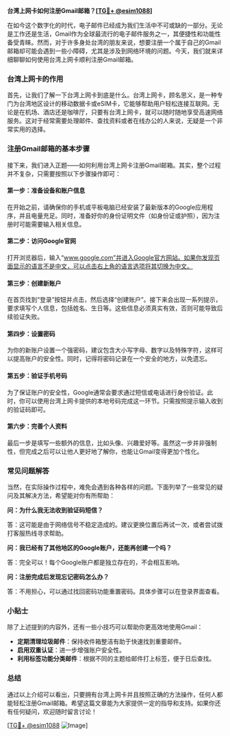 **台湾上网卡如何注册Gmail邮箱？[[TG💪+ @esim1088](https://t.me/s/esim1088)]**

在如今这个数字化的时代，电子邮件已经成为我们生活中不可或缺的一部分。无论是工作还是生活，Gmail作为全球最流行的电子邮件服务之一，其便捷性和功能性备受青睐。然而，对于许多身处台湾的朋友来说，想要注册一个属于自己的Gmail邮箱却可能会遇到一些小障碍，尤其是涉及到网络环境的问题。今天，我们就来详细聊聊如何使用台湾上网卡顺利注册Gmail邮箱。

### 台湾上网卡的作用

首先，让我们了解一下台湾上网卡到底是什么。台湾上网卡，顾名思义，是一种专门为台湾地区设计的移动数据卡或eSIM卡，它能够帮助用户轻松连接互联网。无论是在机场、酒店还是咖啡厅，只要有台湾上网卡，就可以随时随地享受高速网络服务。这对于经常需要处理邮件、查找资料或者在线办公的人来说，无疑是一个非常实用的选择。

### 注册Gmail邮箱的基本步骤

接下来，我们进入正题——如何利用台湾上网卡注册Gmail邮箱。其实，整个过程并不复杂，只需要按照以下步骤操作即可：

#### 第一步：准备设备和账户信息

在开始之前，请确保你的手机或平板电脑已经安装了最新版本的Google应用程序，并且电量充足。同时，准备好你的身份证明文件（如身份证或护照），因为注册时可能需要输入相关信息。

#### 第二步：访问Google官网

打开浏览器后，输入“www.google.com”并进入Google官方网站。如果你发现页面显示的语言不是中文，可以点击右上角的语言选项将其切换为中文。

#### 第三步：创建新账户

在首页找到“登录”按钮并点击，然后选择“创建账户”。接下来会出现一系列提示，要求填写个人信息，包括姓名、生日等。这些信息必须真实有效，否则可能导致后续验证失败。

#### 第四步：设置密码

为你的新账户设置一个强密码，建议包含大小写字母、数字以及特殊字符，这样可以提高账户的安全性。同时，记得将密码记录在一个安全的地方，以免遗忘。

#### 第五步：验证手机号码

为了保证账户的安全性，Google通常会要求通过短信或电话进行身份验证。此时，你可以使用台湾上网卡提供的本地号码完成这一环节。只需按照提示输入收到的验证码即可。

#### 第六步：完善个人资料

最后一步是填写一些额外的信息，比如头像、兴趣爱好等。虽然这一步并非强制性，但完成之后可以让他人更好地了解你，也能让Gmail变得更加个性化。

### 常见问题解答

当然，在实际操作过程中，难免会遇到各种各样的问题。下面列举了一些常见的疑问及其解决方法，希望能对你有所帮助：

**问：为什么我无法收到验证码短信？**

答：这可能是由于网络信号不稳定造成的。建议更换位置后再试一次，或者尝试拨打客服热线寻求帮助。

**问：我已经有了其他地区的Google账户，还能再创建一个吗？**

答：完全可以！每个Google账户都是独立存在的，不会相互影响。

**问：注册完成后发现忘记密码怎么办？**

答：不用担心，可以通过找回密码功能重置密码。具体步骤可以在登录界面查看。

### 小贴士

除了上述提到的内容外，还有一些小技巧可以帮助你更高效地使用Gmail：

- **定期清理垃圾邮件**：保持收件箱整洁有助于快速找到重要邮件。
- **启用双重认证**：进一步增强账户安全性。
- **利用标签功能分类邮件**：根据不同的主题给邮件打上标签，便于日后查找。

### 总结

通过以上介绍可以看出，只要拥有台湾上网卡并且按照正确的方法操作，任何人都能轻松注册Gmail邮箱。希望这篇文章能为大家提供一定的指导和支持。如果你还有任何疑问，欢迎随时留言讨论！

[[TG💪+ @esim1088](https://t.me/s/esim1088) ![Image](https://i.postimg.cc/4NQfJmqS/Snipaste-2025-05-13-00-14-12.png)]